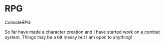 # RPG
ConsoleRPG

So far have made a character creation and I have started work on a combat system. Things may be a bit messy but I am open to anything!
